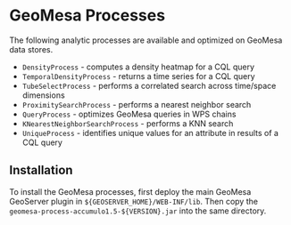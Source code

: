 # GeoMesa Processes

The following analytic processes are available and optimized on GeoMesa data stores.

* `DensityProcess` - computes a density heatmap for a CQL query
* `TemporalDensityProcess` - returns a time series for a CQL query
* `TubeSelectProcess` - performs a correlated search across time/space dimensions
* `ProximitySearchProcess` - performs a nearest neighbor search
* `QueryProcess` - optimizes GeoMesa queries in WPS chains
* `KNearestNeighborSearchProcess` - performs a KNN search
* `UniqueProcess` - identifies unique values for an attribute in results of a CQL query

## Installation

To install the GeoMesa processes, first deploy the main GeoMesa GeoServer plugin in 
 `${GEOSERVER_HOME}/WEB-INF/lib`.  Then copy the `geomesa-process-accumulo1.5-${VERSION}.jar` into the
 same directory.